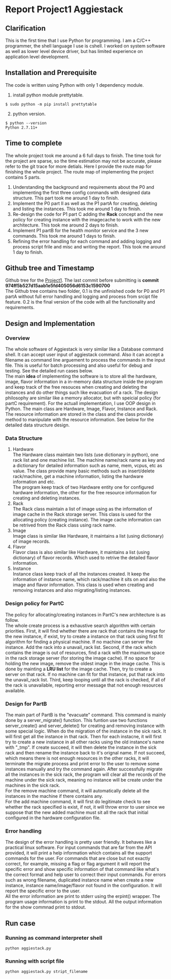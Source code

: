 # Report Project1 Aggiestack

## Clarification
This is the first time that I use Python for programming. I am a C/C++ programmer, the shell language I use is cshell. I worked on system software as well as lower level device driver, but has limited experience on application level development.

## Installation and Prerequisite
The code is written using Python with only 1 dependency module.  

1. install python module prettytable.  
```shell
$ sudo python -m pip install prettytable
```
2. python version.  
```shell
$ python --version
Python 2.7.11+
```

## Time to complete  
The whole project took me around a 6 full days to finish. The time took for the project are sparse, so the time estimation may not be accurate, please refer to the git trace for more detials. Here I provide the route map for finishing the whole project. The route map of implementing the project contains 5 parts.  

1. Understanding the background and requirements about the P0 and implementing the first three config conmands with designed data structure. This part took me around 1 day to finish.  
2. Implement the P0 part II as well as the P1 partA for creating, deleting and listing the instances. This took me around 1 day to finish.  
3. Re-design the code for P1 part C adding the **Rack** concept and the new policy for creating instance with the imagecache to work with the new architecture. This took me around 2 days to finish.  
4. Implement P1 partB for the health monitor service and the 3 new commands. This took me around 1 days to finish.  
5. Refining the error handling for each command and adding logging and process script frile and misc and writing the report. This took me around 1 day to finish.  

## Github tree and Timestamp
Github tree for the [Project1](https://github.tamu.edu/celery1124/689-18-a/tree/master/P1). The last commit before submitting is **commit 974ff5b527d15aab1e5fd405056d6153c1590700**  
The Github tree contains two folder, 0.1 is the unfinished code for P0 and P1 partA without full error handling and logging and process from srcipt file feature. 0.2 is the final version of the code with all the functionality and requirements.  

## Design and Implementation
### Overview  
The whole software of Aggiestack is very similar like a Database command shell. It can accept user input of aggiestack command. Also it can accept a filename as command line arguement to process the commands in the input file. This is useful for batch processing and also useful for debug and testing. See the detailed run cases below.  
The main **idea** of implementing the software is to store all the hardware, image, flavor information in a in-memory data structure inside the program and keep track of the free resouces when creating and deleting the instances and do other things such like evacuation of a rack. The design philosophy are similar like a memory allocator, but with speicial policy (for partC requirement). For the actuall implementation, I use OOP design in Python. The main class are Hardware, Image, Flavor, Instance and Rack. The resource information are stored in the class and the class provide method to manipulate with the resource information. See below for the detailed data structure design.  
### Data Structure

1. Hardware  
The Hardware class maintain two lists (use dictionary in python), one rack list and one machine list. The machine name/rack name as key and a dictionary for detailed information such as name, mem, vcpus, etc as value. The class provide many basic methods such as insert/delete rack/machine, get a machine information, listing the hardware information and etc.  
The program keep track of two Hardware entity one for configured hardware information, the other for the free resource information for creating and deleting instances.  
2. Rack  
The Rack class maintain a list of image using as the information of image cache in the Rack storage server. This class is used for the allocating policy (creating instance). The image cache information can be retrived from the Rack class using rack name.  
3. Image  
Image class is similar like Hardware, it maintains a list (using dictionary) of image records.  
4. Flavor  
Flavor class is also similar like Hardware, it maintains a list (using dictionary) of flavor records. Which used to retrive the detailed flavor information.  
5. Instance  
Instance class keep track of all the instances created. It keep the information of instance name, which rack/machine it sits on and also the image and flavor information. This class is used when creating and removing instances and also migrating/listing instances.  

### Design policy for PartC
The policy for allocating/creating instances in PartC's new architecture is as follow.  
The whole create process is a exhaustive search algorithm with certain priorities. First, it will find whether there are rack that contains the image for the new instance, if exist, try to create a instance on that rack using first fit algorithm for finding a physical machine. If no machine can server the instance. Add the rack into a unavail_rack list. Second, if the rack which contains the image is out of resources, find a rack with the maximum space in the rack storage server (for storing the image cache). If no space for holding the new image, remove the oldest image in the image cache. This is done by mainting a **LRU list** for the image cache. Then, try to create a server on that rack. If no machine can fit for that instance, put that rack into the unavail_rack list. Third, keep looping until all the rack is checked, if all of the rack is unavailable, reporting error message that not enough resources available.  

### Design for PartB
The main part of PartB is the "evacuate" command. This command is mainly done by a server_migrate() function. This funtion use two functions server_create() and server_delete() for creating and removing instance with some special logic. When do the migration of the instance in the sick rack. It will first get all the instance in that rack. Then for each instacne, it will first try to create a new instance in all other racks using the old instance's name with "_tmp". If create succeed, it will then delete the instance in the sick rack and then rename the instance back to it's orignal name. If not succeed, which means there is not enough resources in the other racks, it will terminate the migrate process and print error to the user to remove some instances manually and try the command again. After successfully migrate all the instances in the sick rack, the program will clear all the records of the machine under the sick rack, meaning no instance will be create under the machines in the sick rack.  
For the remove machine command, it will automatically delete all the instances in the machine if there contains any.  
For the add machine command, it will first do legitimate check to see whether the rack specified is exist, if not, it will throw error to user since we suppose that the new added machine must sit all the rack that initial configured in the hardware configuration file.  

### Error handling
The design of the error handling is pretty user friendly. It behaves like a practical linux software. For input commands that are far from the API provided, it will print a help information which contains all the support commands for the user. For commands that are close but not exactly correct, for example, missing a flag or flag argument it will report the specific error and show specific information of that command like what's the correct format and help user to correct their input commands. For errors such as wrong filename, duplicated instance name when create a new instance, instance name/image/flavor not found in the configuration. It will report the specific error to the user.  
All the error information are print to stderr using the erpint() wrapper. The program usage information is print to the stdout. All the output information for the show commnad print to stdout.  

## Run case
### Running as command interpreter shell
```shell
python aggiestack.py
```
### Running with script file
```shell
python aggiestack.py stript_filename
```
